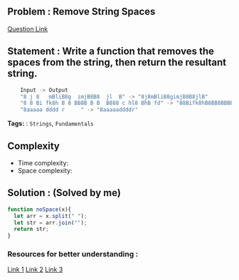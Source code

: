 ## Problem : Remove String Spaces
[Question Link](https://www.codewars.com/kata/57eae20f5500ad98e50002c5)

## Statement : Write a function that removes the spaces from the string, then return the resultant string.
```sh
    Input -> Output
    "8 j 8   mBliB8g  imjB8B8  jl  B" -> "8j8mBliB8gimjB8B8jlB"
    "8 8 Bi fk8h B 8 BB8B B B  B888 c hl8 BhB fd" -> "88Bifk8hB8BB8BBBB888chl8BhBfd"
    "8aaaaa dddd r     " -> "8aaaaaddddr"
```

**Tags:** : `Strings`, `Fundamentals`

## Complexity
-   Time complexity:
-   Space complexity:

## Solution : (Solved by me)

```javascript
function noSpace(x){
  let arr = x.split(" ");
  let str = arr.join("");
  return str;
}
```


### Resources for better understanding :

[Link 1](https://www.example.com)
[Link 2](https://www.example.com)
[Link 3](https://www.example.com)



